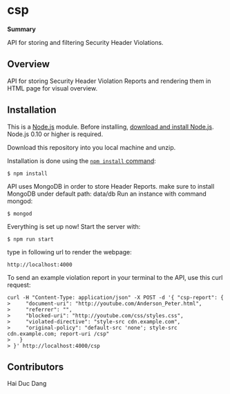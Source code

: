# csp

**Summary** 

API for storing and filtering Security Header Violations. 

## Overview

API for storing Security Header Violation Reports and rendering them in HTML page for visual overview. 

## Installation
This is a [Node.js](https://nodejs.org/en/) module. 
Before installing, [download and install Node.js](https://nodejs.org/en/download/).
Node.js 0.10 or higher is required.

Download this repository into you local machine and unzip. 

Installation is done using the
[`npm install` command](https://docs.npmjs.com/getting-started/installing-npm-packages-locally):

```
$ npm install 
```

API uses MongoDB in order to store Header Reports. make sure to install MongoDB under default path: data/db
Run an instance with command mongod: 

```
$ mongod
```

Everything is set up now! Start the server with: 

```
$ npm run start  
```

type in following url to render the webpage: 

```
http://localhost:4000  
```

To send an example violation report in your terminal to the API, use this curl request: 

```
curl -H "Content-Type: application/json" -X POST -d '{ "csp-report": {
>     "document-uri": "http://youtube.com/Anderson_Peter.html",
>     "referrer": "",
>     "blocked-uri": "http://youtube.com/css/styles.css",
>     "violated-directive": "style-src cdn.example.com",
>     "original-policy": "default-src 'none'; style-src cdn.example.com; report-uri /csp"
>   }
> }' http://localhost:4000/csp

```
## Contributors

Hai Duc Dang
